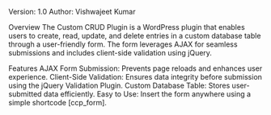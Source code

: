 Version: 1.0
Author: Vishwajeet Kumar

Overview
The Custom CRUD Plugin is a WordPress plugin that enables users to create, read, update, and delete entries in a custom database table through a user-friendly form. The form leverages AJAX for seamless submissions and includes client-side validation using jQuery.

Features
AJAX Form Submission: Prevents page reloads and enhances user experience.
Client-Side Validation: Ensures data integrity before submission using the jQuery Validation Plugin.
Custom Database Table: Stores user-submitted data efficiently.
Easy to Use: Insert the form anywhere using a simple shortcode [ccp_form].

